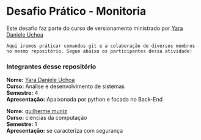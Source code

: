 # Desafio Prático - Monitoria

Este desafio faz parte do curso de versionamento ministrado por [Yara Daniele Uchoa](https://github.com/YaraDanieleUchoa) 

    Aqui iremos práticar comandos git e a colaboração de diversos membros no mesmo repositório. Segue abaixo os participantes dessa atividade!

### Integrantes desse repositório

**Nome:**  [Yara Daniele Uchoa](https://github.com/munizogm)   
**Curso:**  Análise e desenvolvimento de sistemas   
**Semestre:**   4   
**Apresentação:**   Apaixonada por python e focada no Back-End  

**Nome:**  [guilherme muniz ](link)   
**Curso:**  ciencias da computação    
**Semestre:**   1  
**Apresentação:**   se caracteriza com segurança  

